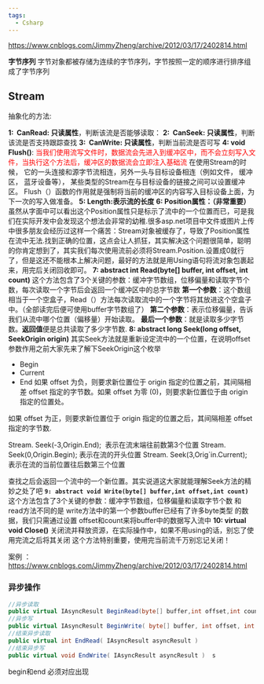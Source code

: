 ```yaml
---
tags:
  - Csharp
---
```

https://www.cnblogs.com/JimmyZheng/archive/2012/03/17/2402814.html

**字节序列**
字节对象都被存储为连续的字节序列，字节按照一定的顺序进行排序组成了字节序列

## Stream

抽象化的方法:

**1:  CanRead: 只读属性**，判断该流是否能够读取：
**2:  CanSeek: 只读属性**，判断该流是否支持跟踪查找
**3:  CanWrite: 只读属性**，判断当前流是否可写
**4:  void Flush()**:<font color="#ff0000"> 当我们使用流写文件时，数据流会先进入到缓冲区中，而不会立刻写入文件，当执行这个方法后，缓冲区的数据流会立即注入基础流</font>
在使用Stream的时候， 它的一头连接和源字节流相连，另外一头与目标设备相连（例如文件， 缓冲区， 蓝牙设备等）， 某些类型的Stream在与目标设备的链接之间可以设置缓冲区。 Flush（）函数的作用就是强制将当前的缓冲区的内容写入目标设备上面，为下一次的写入做准备。
**5: Length:表示流的长度**
**6: Position属性：（非常重要）**
虽然从字面中可以看出这个Position属性只是标示了流中的一个位置而已，可是我们在实际开发中会发现这个想法会非常的幼稚.很多asp.net项目中文件或图片上传中很多朋友会经历过这样一个痛苦：Stream对象被缓存了，导致了Position属性在流中无法.找到正确的位置，这点会让人抓狂，其实解决这个问题很简单，聪明的你肯定想到了，其实我们每次使用流前必须将Stream.Position.设置成0就行了，但是这还不能根本上解决问题，最好的方法就是用Using语句将流对象包裹起来，用完后关闭回收即可。
**7: abstract int Read(byte[] buffer, int offset, int count)**
这个方法包含了3个关键的参数：缓冲字节数组，位移偏量和读取字节个数，每次读取一个字节后会返回一个缓冲区中的总字节数
**第一个参数**：这个数组相当于一个空盒子，Read（）方法每次读取流中的一个字节将其放进这个空盒子中。（全部读完后便可使用buffer字节数组了）
**第二个参数**：表示位移偏量，告诉我们从流中哪个位置（偏移量）开始读取。
**最后一个参数**：就是读取多少字节数。**返回值**便是总共读取了多少字节数.
**8: abstract long Seek(long offset, SeekOrigin origin)**
其实Seek方法就是重新设定流中的一个位置，在说明offset参数作用之前大家先来了解下SeekOrigin这个枚举
- Begin 
- Current
- End
如果 offset 为负，则要求新位置位于 origin 指定的位置之前，其间隔相差 offset 指定的字节数。如果 offset 为零 (0)，则要求新位置位于由 origin 指定的位置处。

如果 offset 为正，则要求新位置位于 origin 指定的位置之后，其间隔相差 offset 指定的字节数.

Stream. Seek(-3,Origin.End);  表示在流末端往前数第3个位置
Stream. Seek(0,Origin.Begin); 表示在流的开头位置
Stream. Seek(3,Orig`in.Current); 表示在流的当前位置往后数第三个位置

查找之后会返回一个流中的一个新位置。其实说道这大家就能理解Seek方法的精妙之处了吧
**`9: abstract void Write(byte[] buffer,int offset,int count)`**
这个方法包含了3个关键的参数：缓冲字节数组，位移偏量和读取字节个数
和read方法不同的是 write方法中的第一个参数buffer已经有了许多byte类型
的数据，我们只需通过设置 offset和count来将buffer中的数据写入流中
**10: virtual void Close()**
关闭流并释放资源，在实际操作中，如果不用using的话，别忘了使用完流之后将其关闭
这个方法特别重要，使用完当前流千万别忘记关闭！

案例 ： https://www.cnblogs.com/JimmyZheng/archive/2012/03/17/2402814.html

### 异步操作

```c#
//异步读取
public virtual IAsyncResult BeginRead(byte[] buffer,int offset,int count,AsyncCallback callback,Object state)
//异步写
public virtual IAsyncResult BeginWrite( byte[] buffer, int offset, int count, AsyncCallback callback, Object state )
//结束异步读取
public virtual int EndRead( IAsyncResult asyncResult ) 
//结束异步写
public virtual void EndWrite( IAsyncResult asyncResult )  s
```

begin和end 必须对应出现


